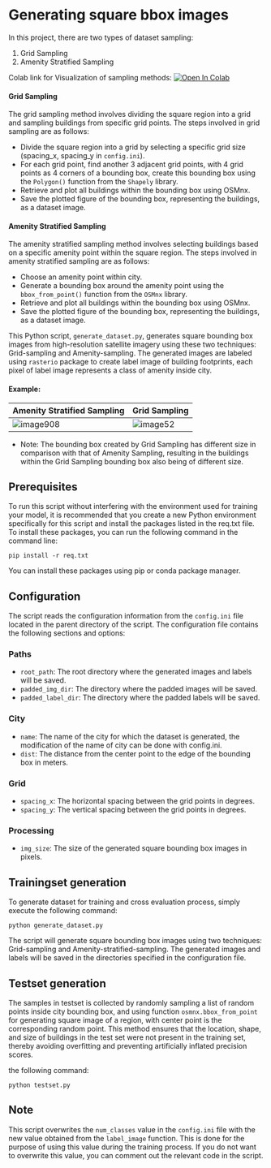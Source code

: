 # Generating square bbox images 

In this project, there are two types of dataset sampling:
1. Grid Sampling
2. Amenity Stratified Sampling

Colab link for Visualization of sampling methods:  [![Open In Colab](https://colab.research.google.com/assets/colab-badge.svg)](https://colab.research.google.com/drive/1evkK3QimFu-sQqUFDyBWpqWFfUPSmFod?usp=sharing)
#### Grid Sampling
The grid sampling method involves dividing the square region into a grid and sampling buildings from specific grid points. The steps involved in grid sampling are as follows:

- Divide the square region into a grid by selecting a specific grid size (spacing_x, spacing_y in `config.ini`).
- For each grid point, find another 3 adjacent grid points, with 4 grid points as 4 corners of a bounding box, create this bounding box using the `Polygon()` function from the `Shapely` library.
- Retrieve and plot all buildings within the bounding box using OSMnx.
- Save the plotted figure of the bounding box, representing the buildings, as a dataset image.

#### Amenity Stratified Sampling
The amenity stratified sampling method involves selecting buildings based on a specific amenity point within the square region. The steps involved in amenity stratified sampling are as follows:

- Choose an amenity point within city.
- Generate a bounding box around the amenity point using the `bbox_from_point()` function from the `OSMnx` library.
- Retrieve and plot all buildings within the bounding box using OSMnx.
- Save the plotted figure of the bounding box, representing the buildings, as a dataset image.

This Python script, `generate_dataset.py`, generates square bounding box images from high-resolution satellite imagery using these two techniques: Grid-sampling and Amenity-sampling. The generated images are labeled using `rasterio` package to create label image of building footprints, each pixel of label image represents a class of amenity inside city.

#### Example:
| Amenity Stratified Sampling| Grid Sampling                           |
| --------------------------------- | --------------------------------- |
| ![image908](https://github.com/ducanhho2296/DeepAmenitySegmentation/assets/92146886/d09c9bfc-1d6c-464e-9343-7e0c47d6d835) | ![image52](https://github.com/ducanhho2296/DeepAmenitySegmentation/assets/92146886/1d4cad48-dd3b-48cd-b2ff-0e17f9b62f19) |


- Note: The bounding box created by Grid Sampling has different size in comparison with that of Amenity Sampling, resulting in the buildings within the Grid Sampling bounding box also being of different size.


## Prerequisites

To run this script without interfering with the environment used for training your model, it is recommended that you create a new Python environment specifically for this script and install the packages listed in the req.txt file. To install these packages, you can run the following command in the command line:

```
pip install -r req.txt
```

You can install these packages using pip or conda package manager.

## Configuration

The script reads the configuration information from the `config.ini` file located in the parent directory of the script. The configuration file contains the following sections and options:

### Paths

- `root_path`: The root directory where the generated images and labels will be saved.
- `padded_img_dir`: The directory where the padded images will be saved.
- `padded_label_dir`: The directory where the padded labels will be saved.

### City

- `name`: The name of the city for which the dataset is generated, the modification of the name of city can be done with config.ini.
- `dist`: The distance from the center point to the edge of the bounding box in meters.

### Grid

- `spacing_x`: The horizontal spacing between the grid points in degrees.
- `spacing_y`: The vertical spacing between the grid points in degrees.

### Processing

- `img_size`: The size of the generated square bounding box images in pixels.

## Trainingset generation

To generate dataset for training and cross evaluation process, simply execute the following command:

```
python generate_dataset.py
```

The script will generate square bounding box images using two techniques: Grid-sampling and Amenity-stratified-sampling. The generated images and labels will be saved in the directories specified in the configuration file.

## Testset generation
The samples in testset is collected by randomly sampling a list of random points inside city bounding box, and using function ```osmnx.bbox_from_point``` for generating square image of a region, with center point is the corresponding random point. This method ensures that the location, shape, and size of buildings in the test set were not present in the training set, thereby avoiding overfitting and preventing artificially inflated precision scores.

the following command:
```
python testset.py
```

## Note

This script overwrites the `num_classes` value in the `config.ini` file with the new value obtained from the `label_image` function. This is done for the purpose of using this value during the training process. If you do not want to overwrite this value, you can comment out the relevant code in the script.
